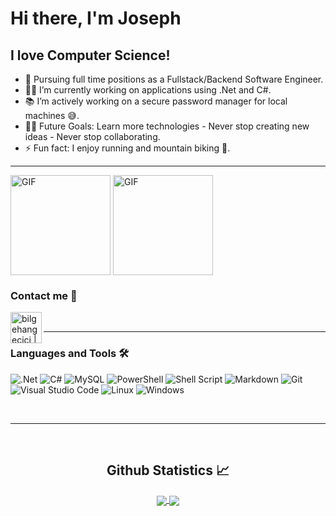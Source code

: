 # Hi there, I'm Joseph





## I love Computer Science!
- 🔎 Pursuing full time positions as a Fullstack/Backend Software Engineer.
- 👨‍💻 I’m currently working on applications using .Net and C#.
- 📚 I’m actively working on a secure password manager for local machines 😅.
- 💪🏼 Future Goals: Learn more technologies - Never stop creating new ideas - Never stop collaborating.
- ⚡ Fun fact: I enjoy running and mountain biking 🚵.

---

<img align="center" alt="GIF" height="160px" src="https://media.giphy.com/media/du3J3cXyzhj75IOgvA/giphy.gif"/>
<img align="center" alt="GIF" height="160px" src="https://user-images.githubusercontent.com/74038190/212749168-86d6c7ab-98da-409b-998f-c5b74721badd.gif"/>


### Contact me 📝

[<img align="left" alt="bilgehangecici | LinkedIn" width="50px" src="https://user-images.githubusercontent.com/74038190/235294012-0a55e343-37ad-4b0f-924f-c8431d9d2483.gif"/>][linkedin]


<br />

---

### Languages and Tools 🛠 

![.Net](https://img.shields.io/badge/.NET-5C2D91?style=for-the-badge&logo=.net&logoColor=white)
![C#](https://img.shields.io/badge/c%23-%23239120.svg?style=for-the-badge&logo=csharp&logoColor=white)
![MySQL](https://img.shields.io/badge/mysql-4479A1.svg?style=for-the-badge&logo=mysql&logoColor=white)
![PowerShell](https://img.shields.io/badge/PowerShell-%235391FE.svg?style=for-the-badge&logo=powershell&logoColor=white)
![Shell Script](https://img.shields.io/badge/shell_script-%23121011.svg?style=for-the-badge&logo=gnu-bash&logoColor=white)
![Markdown](https://img.shields.io/badge/markdown-%23000000.svg?style=for-the-badge&logo=markdown&logoColor=white)
![Git](https://img.shields.io/badge/git-%23F05033.svg?style=for-the-badge&logo=git&logoColor=white)
![Visual Studio Code](https://img.shields.io/badge/Visual%20Studio%20Code-0078d7.svg?style=for-the-badge&logo=visual-studio-code&logoColor=white)
![Linux](https://img.shields.io/badge/Linux-FCC624?style=for-the-badge&logo=linux&logoColor=black)
![Windows](https://img.shields.io/badge/Windows-0078D6?style=for-the-badge&logo=windows&logoColor=white)


<br/>

---

<br/>

  <h2 align="center"> Github Statistics 📈 </h2>
  
  <div align="center"> 
     <a href="">
      <img align="center" src="https://github-readme-stats-sigma-five.vercel.app/api?username=jclifford4&show_icons=true&include_all_commits=true&count_private=true&theme=react&line_height=40" />
    </a>
    <a href="">
      <img align="center" src="https://github-readme-stats.vercel.app/api/top-langs/?username=jclifford4&theme=react&line_height=40&hide=css"/>
    </a>
</div
  
<br/>


[linkedin]: https://www.linkedin.com/in/jclifford4/

<!--
**jclifford4/jclifford4** is a ✨ _special_ ✨ repository because its `README.md` (this file) appears on your GitHub profile.

Here are some ideas to get you started:

- 🔭 I’m currently working on ...
- 🌱 I’m currently learning ...
- 👯 I’m looking to collaborate on ...
- 🤔 I’m looking for help with ...
- 💬 Ask me about ...
- 📫 How to reach me: ...
- 😄 Pronouns: ...
- ⚡ Fun fact: ...
-->
